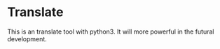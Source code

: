 # Translate
This is an translate tool with python3. It will more powerful in the futural development.
